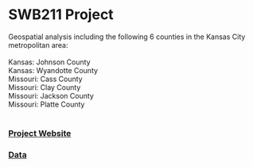 # SWB211 Project

Geospatial analysis including the following 6 counties in the Kansas City metropolitan area:</br>
</br>
Kansas: Johnson County</br>
Kansas: Wyandotte County</br>
Missouri: Cass County</br>
Missouri: Clay County</br>
Missouri: Jackson County</br>
Missouri: Platte County</br>
</br>

### [Project Website](https://swb211.netlify.app/)</br>
### [Data](https://drive.google.com/drive/folders/1NLS-3CX3jf6vaW8Qq0sh0UR8HtHD-9_k?usp=share_link)</br>

